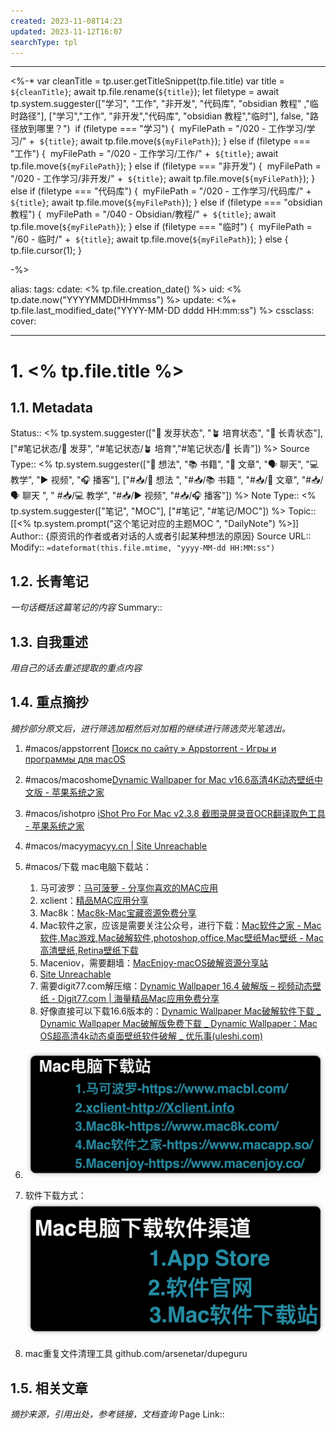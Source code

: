 ```yaml
---
created: 2023-11-08T14:23
updated: 2023-11-12T16:07
searchType: tpl
---
```


---

<%-\*
var cleanTitle = tp.user.getTitleSnippet(tp.file.title)
var title = `${cleanTitle}`;
await tp.file.rename(`${title}`);
let filetype = await tp.system.suggester(["学习", "工作", "非开发", "代码库", "obsidian 教程" ,"临时路径"], ["学习","工作", "非开发","代码库", "obsidian 教程","临时"], false, "路径放到哪里？") 
if (filetype === "学习") { 
myFilePath = "/020 - 工作学习/学习/" +  `${title}`;
await tp.file.move(`${myFilePath}`);
} else if (filetype === "工作") { 
myFilePath = "/020 - 工作学习/工作/" +  `${title}`;
await tp.file.move(`${myFilePath}`);
} else if (filetype === "非开发") { 
myFilePath = "/020 - 工作学习/非开发/" +  `${title}`;
await tp.file.move(`${myFilePath}`);
} else if (filetype === "代码库") { 
myFilePath = "/020 - 工作学习/代码库/" +  `${title}`;
await tp.file.move(`${myFilePath}`);
} else if (filetype === "obsidian 教程") { 
myFilePath = "/040 - Obsidian/教程/" +  `${title}`;
await tp.file.move(`${myFilePath}`);
} else if (filetype === "临时") { 
myFilePath = "/60 - 临时/" +  `${title}`;
await tp.file.move(`${myFilePath}`);
} else { 
tp.file.cursor(1);
}

-%>

alias:
tags:
cdate: <% tp.file.creation_date() %>
uid: <% tp.date.now("YYYYMMDDHHmmss") %>
update: <%+ tp.file.last_modified_date("YYYY-MM-DD dddd HH:mm:ss") %>
cssclass:
cover:

---

# 1. <% tp.file.title %>

## 1.1. Metadata

Status:: <% tp.system.suggester(["🌱 发芽状态", "🪴 培育状态", "🌲 长青状态"], ["#笔记状态/🌱 发芽", "#笔记状态/🪴 培育","#笔记状态/🌲 长青"]) %>
Source Type:: <% tp.system.suggester(["💭 想法", "📚 书籍", "📰️ 文章", "🗣️ 聊天", "💻 教学", "▶️ 视频", "🎧️ 播客"], ["#📥/💭 想法 ", "#📥/📚 书籍 ", "#📥/📰️ 文章", "#📥/🗣️ 聊天 ", " #📥/💻 教学", "#📥/▶️ 视频", "#📥/🎧️ 播客"]) %>
Note Type:: <% tp.system.suggester(["笔记", "MOC"], ["#笔记", "#笔记/MOC"]) %>
Topic:: [[<% tp.system.prompt("这个笔记对应的主题MOC ", "DailyNote") %>]]
Author:: {原资讯的作者或者对话的人或者引起某种想法的原因}
Source URL::
Modify:: `=dateformat(this.file.mtime, "yyyy-MM-dd HH:MM:ss")`

## 1.2. 长青笔记

_一句话概括这篇笔记的内容_
Summary::

## 1.3. 自我重述

_用自己的话去重述提取的重点内容_

## 1.4. 重点摘抄

_摘抄部分原文后，进行筛选加粗然后对加粗的继续进行筛选荧光笔选出。_
1. #macos/appstorrent [Поиск по сайту » Appstorrent - Игры и программы для macOS](https://appstorrent.ru/?story=Dynamic+Wallpaper+Engine&do=search&subaction=search)
2. #macos/macoshome[Dynamic Wallpaper for Mac v16.6高清4K动态壁纸中文版 - 苹果系统之家](https://macoshome.com/app/utilities/6908.html#Down)
3. #macos/ishotpro [iShot Pro For Mac v2.3.8 截图录屏录音OCR翻译取色工具 - 苹果系统之家](https://macoshome.com/app/productivity/19764.html#Down)
4. #macos/macyy[macyy.cn | Site Unreachable](https://www.macyy.cn/resources)
5. #macos/下载 mac电脑下载站：
	1. 马可波罗：[马可菠萝 - 分享你喜欢的MAC应用](https://www.macbl.com/)
	2. xclient：[精品MAC应用分享](http://Xclient.info)
	3. Mac8k：[Mac8k-Mac宝藏资源免费分享](https://www.mac8k.com/)
	4. Mac软件之家，应该是需要关注公众号，进行下载：[Mac软件之家 - Mac软件,Mac游戏,Mac破解软件,photoshop,office,Mac壁纸](https://www.macapp.so/)[Mac壁纸 - Mac高清壁纸,Retina壁纸下载](https://www.macapp.so/wallpaper/)
	5. Maceniov，需要翻墙：[MacEnjoy-macOS破解资源分享站](https://www.macenjoy.co/)
	6. [Site Unreachable](https://www.macyy.cn/resources?type=free)
	7. 需要digit77.com解压缩：[Dynamic Wallpaper 16.4 破解版 – 视频动态壁纸 - Digit77.com | 海量精品Mac应用免费分享](https://www.digit77.com/macapps/dynamic-wallpaper-engine/#download-explan)
	8. 好像直接可以下载16.6版本的：[Dynamic Wallpaper Mac破解软件下载 \_ Dynamic Wallpaper Mac破解版免费下载 \_ Dynamic Wallpaper：Mac OS超高清4k动态桌面壁纸软件破解 \_ 优乐事(uleshi.com)](https://uleshi.com/dynamic-wallpaper-mac.html)
6. ![image.png](https://raw.githubusercontent.com/zaggerj/obsidian_picgo/main/obsidian20231112132956.png)

7. 软件下载方式：![image.png](https://raw.githubusercontent.com/zaggerj/obsidian_picgo/main/obsidian20231112132403.png)
 8.  mac重复文件清理工具
 github.com/arsenetar/dupeguru
## 1.5. 相关文章

_摘抄来源，引用出处，参考链接，文档查询_
Page Link::

